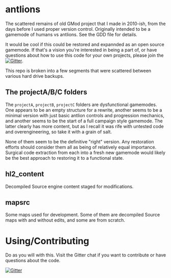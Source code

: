 # antlions

The scattered remains of old GMod project that I made in 2010-ish, from the days before I used proper version control. Originally intended to be a gamemode of humans vs antlions. See the GDD file for details.

It would be cool if this could be restored and expannded as an open source gamemode. If that's a vision you're interested in being a part of, or have questions about how to use this code for your own projects, please join the [![Gitter](https://badges.gitter.im/seltzy/antlions.svg)](https://gitter.im/seltzy/antlions?utm_source=badge&utm_medium=badge&utm_campaign=pr-badge&utm_content=badge).

This repo is broken into a few segments that were scattered between various hard drive backups.

## The projectA/B/C folders
The `projectA`, `projectB`, `projectC` folders are dysfunctional gamemodes. One appears to be an empty structure for a rewrite, another seems to be a minimal version with just basic antlion controls and progression mechanics, and another seems to be the start of a full campaign style gamemode. The latter clearly has more content, but as I recall it was rife with untested code and overengineering, so take it with a grain of salt.

None of them seem to be the definitive "right" version. Any restoration efforts should consider them all as being of relatively equal importance. Surgical code extraction from each into a fresh new gamemode would likely be the best approach to restoring it to a functional state.

## hl2_content
Decompiled Source engine content staged for modifications.

## mapsrc
Some maps used for development. Some of them are decompiled Source maps with and without edits, and some are from scratch.

# Using/Contributing

Do as you will with this. Visit the Gitter chat if you want to contribute or have questions about the code.

[![Gitter](https://badges.gitter.im/seltzy/antlions.svg)](https://gitter.im/seltzy/antlions?utm_source=badge&utm_medium=badge&utm_campaign=pr-badge&utm_content=badge)
